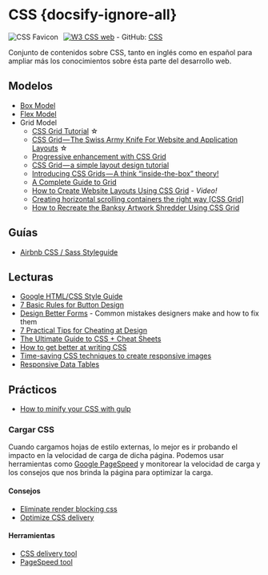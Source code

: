 # CSS {docsify-ignore-all}

<img src="/dev.web/assets/img/css-favicon.png" alt="CSS Favicon" style="float:left;margin-right:10px;" />[![W3 CSS web](https://badgen.net/badge/www/w3.org/cyan)](https://www.w3.org/Style/CSS/Overview.en.html) - GitHub: [CSS](https://github.com/topics/css)

Conjunto de contenidos sobre CSS, tanto en inglés como en español para ampliar más los conocimientos sobre ésta parte del desarrollo web.

## Modelos

- [Box Model](https://css-tricks.com/the-css-box-model/)
- [Flex Model](/c/css/flexbox.md)
- Grid Model
  - [CSS Grid Tutorial](https://medium.com/@js_tut/css-grid-tutorial-filling-in-the-gaps-c596c9534611) ☆
  - [CSS Grid — The Swiss Army Knife For Website and Application Layouts](https://medium.com/@js_tut/css-grid-the-swiss-army-knife-for-cutting-website-and-application-layouts-c1bd7a6b4e56) ☆
  - [Progressive enhancement with CSS Grid](https://medium.freecodecamp.org/progressive-enhancement-with-css-grid-8138d4c7508c)
  - [CSS Grid — a simple layout design tutorial](https://medium.freecodecamp.org/css-grid-a-simple-layout-design-tutorial-5312a4a8bcaf)
  - [Introducing CSS Grids — A think “inside-the-box” theory!](https://medium.com/quick-code/introducing-css-grids-a-think-inside-the-box-theory-c74e96c2f626)
  - [A Complete Guide to Grid](https://css-tricks.com/snippets/css/complete-guide-grid/)
  - [How to Create Website Layouts Using CSS Grid](https://youtu.be/HgwCeNVPlo0) - _Video!_
  - [Creating horizontal scrolling containers the right way [CSS Grid]](https://uxdesign.cc/creating-horizontal-scrolling-containers-the-right-way-css-grid-c256f64fc585)
  - [How to Recreate the Banksy Artwork Shredder Using CSS Grid](https://medium.com/@leemartin/how-to-recreate-the-banksy-artwork-shredder-using-css-grid-ff20c0f5a19)

## Guías

- [Airbnb CSS / Sass Styleguide](https://github.com/airbnb/css#readme)

## Lecturas

- [Google HTML/CSS Style Guide](https://google.github.io/styleguide/htmlcssguide.html)
- [7 Basic Rules for Button Design](https://uxplanet.org/7-basic-rules-for-button-design-63dcdf5676b4)
- [Design Better Forms](https://uxdesign.cc/design-better-forms-96fadca0f49c) - Common mistakes designers make and how to fix them
- [7 Practical Tips for Cheating at Design](https://medium.com/refactoring-ui/7-practical-tips-for-cheating-at-design-40c736799886)
- [The Ultimate Guide to CSS + Cheat Sheets](https://medium.com/level-up-web/the-ultimate-guide-to-css-103b0f883de3)
- [How to get better at writing CSS](https://medium.freecodecamp.org/how-to-get-better-at-writing-css-a1732c32a72f)
- [Time-saving CSS techniques to create responsive images](https://medium.freecodecamp.org/time-saving-css-techniques-to-create-responsive-images-ebb1e84f90d5)
- [Responsive Data Tables](https://css-tricks.com/responsive-data-tables/)

## Prácticos

- [How to minify your CSS with gulp](https://medium.freecodecamp.org/how-to-minify-your-css-with-gulp-6ff3f4a896b5)

### Cargar CSS

Cuando cargamos hojas de estilo externas, lo mejor es ir probando el impacto en la velocidad de carga de dicha página. Podemos usar herramientas como [Google PageSpeed](https://developers.google.com/speed/pagespeed/insights/?hl=es) y monitorear la velocidad de carga y los consejos que nos brinda la página para optimizar la carga.

#### Consejos

- [Eliminate render blocking css](https://varvy.com/pagespeed/render-blocking-css.html)
- [Optimize CSS delivery](https://varvy.com/pagespeed/optimize-css-delivery.html)

#### Herramientas

- [CSS delivery tool](https://varvy.com/tools/css-delivery/)
- [PageSpeed tool](https://varvy.com/pagespeed/)

